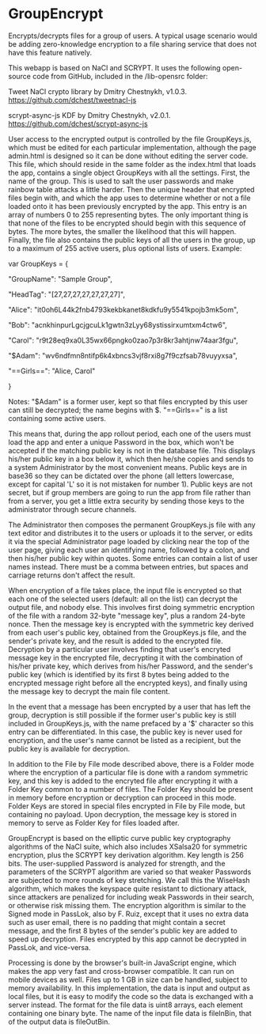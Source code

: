 # GroupEncrypt
Encrypts/decrypts files for a group of users. A typical usage scenario would be adding zero-knowledge encryption to a file sharing service that does not have this feature natively.

This webapp is based on NaCl and SCRYPT. It uses the following open-source code from GitHub, included in the /lib-opensrc folder:

Tweet NaCl crypto library by Dmitry Chestnykh, v1.0.3. https://github.com/dchest/tweetnacl-js

scrypt-async-js KDF by Dmitry Chestnykh, v2.0.1. https://github.com/dchest/scrypt-async-js

User access to the encrypted output is controlled by the file GroupKeys.js, which must be edited for each particular implementation, although the page admin.html is designed so it can be done without editing the server code. This file, which should reside in the same folder as the index.html that loads the app, contains a single object GroupKeys with all the settings. First, the name of the group. This is used to salt the user passwords and make rainbow table attacks a little harder. Then the unique header that encrypted files begin with, and which the app uses to determine whether or not a file loaded onto it has been previously encrypted by the app. This entry is an array of numbers 0 to 255 representing bytes. The only important thing is that none of the files to be encrypted should begin with this sequence of bytes. The more bytes, the smaller the likelihood that this will happen. Finally, the file also contains the public keys of all the users in the group, up to a maximum of 255 active users, plus optional lists of users. Example:

var GroupKeys = {

"GroupName": "Sample Group",

"HeadTag": "[27,27,27,27,27,27,27]",

"Alice":
"it0oh6L44k2fnb4793kekbkanet8kdkfu9y5541kpojb3mk5om",

"Bob":
"acnkhinpurLgcjgcuLk1gwtn3zLyy68ystissirxumtxm4ctw6",

"Carol":
"r9t28eq9xa0L35wx66pngko0zao7p3r8kr3ahtjnw74aar3fgu",

"$Adam":
"wv6ndfmn8ntifp6k4xbncs3vjf8rxi8g7f9czfsab78vuyyxsa",

"==Girls==":
"Alice, Carol"

}

Notes: "$Adam" is a former user, kept so that files encrypted by this user can still be decrypted; the name begins with $. "==Girls==" is a list containing some active users.

This means that, during the app rollout period, each one of the users must load the app and enter a unique Password in the box, which won't be accepted if the matching public key is not in the database file. This displays his/her public key in a box below it, which then he/she copies and sends to a system Administrator by the most convenient means. Public keys are in base36 so they can be dictated over the phone (all letters lowercase, except for capital 'L' so it is not mistaken for number 1). Public keys are not secret, but if group members are going to run the app from file rather than from a server, you get a little extra security by sending those keys to the administrator through secure channels.

The Administrator then composes the permanent GroupKeys.js file with any text editor and distributes it to the users or uploads it to the server, or edits it via the special Administrator page loaded by clicking near the top of the user page, giving each user an identifying name, followed by a colon, and then his/her public key within quotes. Some entries can contain a list of user names instead. There must be a comma between entries, but spaces and carriage returns don't affect the result.

When encryption of a file takes place, the input file is encrypted so that each one of the selected users (default: all on the list) can decrypt the output file, and nobody else. This involves first doing symmetric encryption of the file with a random 32-byte "message key", plus a random 24-byte nonce. Then the message key is encrypted with the symmetric key derived from each user's public key, obtained from the GroupKeys.js file, and the sender's private key, and the result is added to the encrypted file. Decryption by a particular user involves finding that user's encryted message key in the encrypted file, decrypting it with the combination of his/her private key, which derives from his/her Password, and the sender's public key (which is identified by its first 8 bytes being added to the encrypted message right before all the encrypted keys), and finally using the message key to decrypt the main file content.

In the event that a message has been encrypted by a user that has left the group, decryption is still possible if the former user's public key is still included in GroupKeys.js, with the name prefaced by a '$' character so this entry can be differentiated. In this case, the public key is never used for encryption, and the user's name cannot be listed as a recipient, but the public key is available for decryption.

In addition to the File by File mode described above, there is a Folder mode where the encryption of a particular file is done with a random symmetric key, and this key is added to the encryted file after encrypting it with a Folder Key common to a number of files. The Folder Key should be present in memory before encryption or decryption can proceed in this mode. Folder Keys are stored in special files encrypted in File by File mode, but containing no payload. Upon decryption, the message key is stored in memory to serve as Folder Key for files loaded after.

GroupEncrypt is based on the elliptic curve public key cryptography algorithms of the NaCl suite, which also includes XSalsa20 for symmetric encryption, plus the SCRYPT key derivation algorithm. Key length is 256 bits. The user-supplied Password is analyzed for strength, and the parameters of the SCRYPT algorithm are varied so that weaker Passwords are subjected to more rounds of key stretching. We call this the WiseHash algorithm, which makes the keyspace quite resistant to dictionary attack, since attackers are penalized for including weak Passwords in their search, or otherwise risk missing them. The encryption algorithm is similar to the Signed mode in PassLok, also by F. Ruiz, except that it uses no extra data such as user email, there is no padding that might contain a secret message, and the first 8 bytes of the sender's public key are added to speed up decryption. Files encrypted by this app cannot be decrypted in PassLok, and vice-versa.

Processing is done by the browser's built-in JavaScript engine, which makes the app very fast and cross-browser compatible. It can run on mobile devices as well. Files up to 1 GB in size can be handled, subject to memory availability. In this implementation, the data is input and output as local files, but it is easy to modify the code so the data is exchanged with a server instead. The format for the file data is uint8 arrays, each element containing one binary byte. The name of the input file data is fileInBin, that of the output data is fileOutBin.
